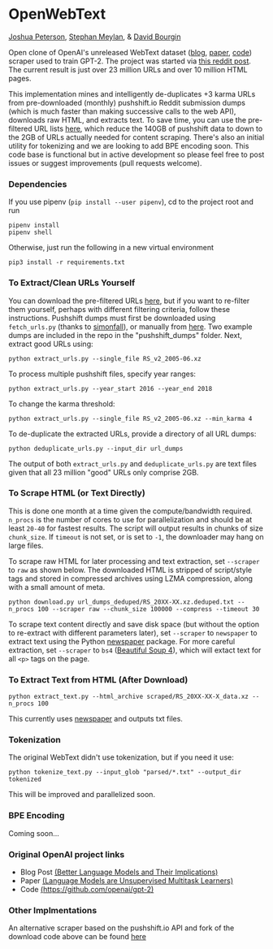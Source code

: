 # OpenWebText

[Joshua Peterson](https://twitter.com/joshuacpeterson), [Stephan Meylan](https://stephanmeylan.com), & [David Bourgin](https://http://dvaidbourign.com)

Open clone of OpenAI's unreleased WebText dataset ([blog](https://blog.openai.com/better-language-models/), [paper](https://d4mucfpksywv.cloudfront.net/better-language-models/language_models_are_unsupervised_multitask_learners.pdf), [code](https://github.com/openai/gpt-2)) scraper used to train GPT-2. The project was started via [this reddit post](https://www.reddit.com/r/MachineLearning/comments/aqzjv1/d_open_alternative_reddit_scraper_inspired_by/). The current result is just over 23 million URLs and over 10 million HTML pages.

This implementation mines and intelligently de-duplicates +3 karma URLs from pre-downloaded (monthly) pushshift.io Reddit submission dumps (which is much faster than making successive calls to the web API), downloads raw HTML, and extracts text. To save time, you can use the pre-filtered URL lists [here](https://mega.nz/#F!EZZD0YwJ!9_PlEQzdMVLaNdKv_ICNVQ), which reduce the 140GB of pushshift data to down to the 2GB of URLs actually needed for content scraping. There's also an initial utility for tokenizing and we are looking to add BPE encoding soon. This code base is functional but in active development so please feel free to post issues or suggest improvements (pull requests welcome).

### Dependencies
If you use pipenv (`pip install --user pipenv`), cd to the project root and run
```
pipenv install 
pipenv shell
```
Otherwise, just run the following in a new virtual environment
```
pip3 install -r requirements.txt
```

### To Extract/Clean URLs Yourself
You can download the pre-filtered URLs [here](https://mega.nz/#F!EZZD0YwJ!9_PlEQzdMVLaNdKv_ICNVQ), but if you want to re-filter them yourself, perhaps with different filtering criteria, follow these instructions. Pushshift dumps must first be downloaded using `fetch_urls.py` (thanks to [simonfall](https://github.com/simonfall)), or manually from [here](https://files.pushshift.io/reddit/submissions/). Two example dumps are included in the repo in the "pushshift_dumps" folder. Next, extract good URLs using:
```
python extract_urls.py --single_file RS_v2_2005-06.xz
```
To process multiple pushshift files, specify year ranges:
```
python extract_urls.py --year_start 2016 --year_end 2018
```
To change the karma threshold:
```
python extract_urls.py --single_file RS_v2_2005-06.xz --min_karma 4
```
To de-duplicate the extracted URLs, provide a directory of all URL dumps:
```
python deduplicate_urls.py --input_dir url_dumps
```
The output of both `extract_urls.py` and `deduplicate_urls.py` are text files given that all 23 million "good" URLs only comprise 2GB.

### To Scrape HTML (or Text Directly)
This is done one month at a time given the compute/bandwidth required. `n_procs` is the number of cores to use for parallelization and should be at least `20-40` for fastest results. The script will output results in chunks of size `chunk_size`. If `timeout` is not set, or is set to `-1`, the downloader may hang on large files.

To scrape raw HTML for later processing and text extraction, set `--scraper` to `raw` as shown below. The downloaded HTML is stripped of script/style tags and stored in compressed archives using LZMA compression, along with a small amount of meta.
```
python download.py url_dumps_deduped/RS_20XX-XX.xz.deduped.txt --n_procs 100 --scraper raw --chunk_size 100000 --compress --timeout 30
```
To scrape text content directly and save disk space (but without the option to re-extract with different parameters later), set `--scraper` to `newspaper` to extract text using the Python [newspaper](https://github.com/codelucas/newspaper) package. For more careful extraction, set `--scraper` to `bs4` ([Beautiful Soup 4](https://www.crummy.com/software/BeautifulSoup/bs4/doc/)), which will extact text for all `<p>` tags on the page.

### To Extract Text from HTML (After Download)
```
python extract_text.py --html_archive scraped/RS_20XX-XX-X_data.xz --n_procs 100 
```
This currently uses [newspaper](https://github.com/codelucas/newspaper) and outputs txt files.

### Tokenization
The original WebText didn't use tokenization, but if you need it use:
```
python tokenize_text.py --input_glob "parsed/*.txt" --output_dir tokenized
```
This will be improved and parallelized soon.

### BPE Encoding
Coming soon...

### Original OpenAI project links
* Blog Post [(Better Language Models and Their Implications)](https://blog.openai.com/better-language-models/)
* Paper [(Language Models are Unsupervised Multitask Learners)](https://d4mucfpksywv.cloudfront.net/better-language-models/language_models_are_unsupervised_multitask_learners.pdf)
* Code [(https://github.com/openai/gpt-2)](https://github.com/openai/gpt-2)

### Other Implmentations
An alternative scraper based on the pushshift.io API and fork of the download code above can be found [here](https://github.com/eukaryote31/openwebtext)
